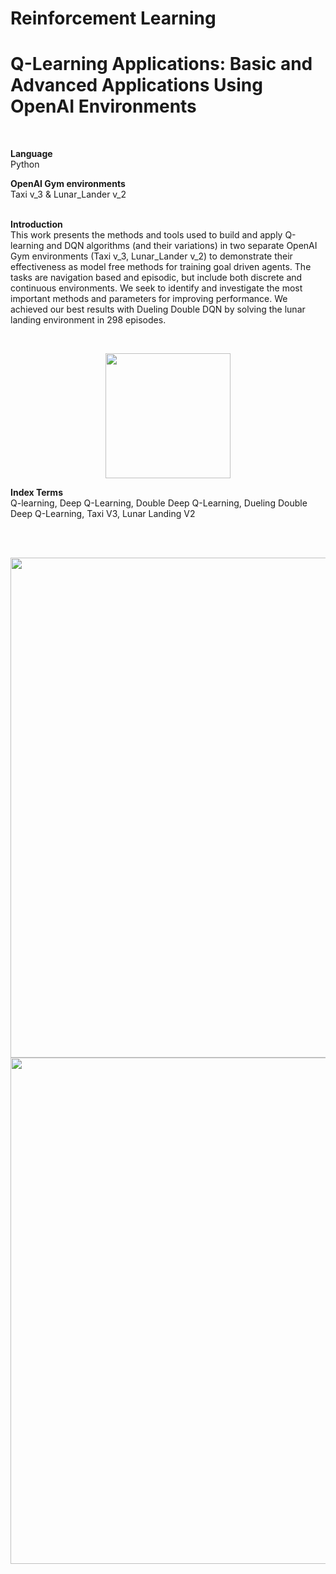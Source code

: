 # Reinforcement Learning
# Q-Learning Applications: Basic and Advanced Applications Using OpenAI Environments
<br>

<b>Language</b> <br>
Python

<b>OpenAI Gym environments</b><br>
 Taxi v_3 & Lunar_Lander v_2

<br>
<b>Introduction</b> <br>
This work presents the methods and tools used to build and apply Q-learning and DQN algorithms (and their variations)  in two separate OpenAI Gym environments (Taxi v_3, Lunar_Lander v_2) to demonstrate their effectiveness as model free methods for training goal driven agents. The tasks are navigation based and episodic, but include both discrete  and continuous environments. We seek to identify and investigate the most important methods and parameters for improving performance. We achieved our best results with Dueling Double DQN by solving the lunar landing environment in 298 episodes.

<br><center>
<img src="https://github.com/tgalala/Reinforcement-Learning-Q-Learning-Applications/blob/master/images/taxi_lunar.png?raw=true" height="200">
</center>

<b>Index Terms</b> <br>
Q-learning, Deep Q-Learning, Double Deep Q-Learning, Dueling Double Deep Q-Learning, Taxi V3, Lunar Landing V2


<br><br>

<img src="https://github.com/tgalala/Reinforcement-Learning-Q-Learning-Applications/blob/master/images/algorithms1.jpg?raw=true" width="800">
<Br>
<img src="https://github.com/tgalala/Reinforcement-Learning-Q-Learning-Applications/blob/master/images/algorithms2.jpg?raw=true" width="810"> 


